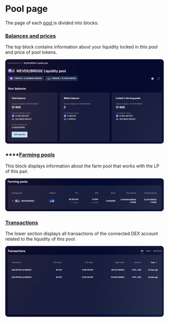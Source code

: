 # Pool page

The page of each [pool ](../pools-overview.md)is divided into blocks:

### [Balances and prices](balances-and-prices.md)

The top block contains information about your liquidity locked in this pool and price of pool tokens.&#x20;

![](<../../../../.gitbook/assets/image (166).png>)

### ****[**Farming pools** ](farming-pools.md)

This block displays information about the farm pool that works with the LP of this pair.

![](<../../../../.gitbook/assets/image (47).png>)

### [Transactions ](transactions.md)

The lower section displays all transactions of the connected DEX account related to the liquidity of this pool.

![](<../../../../.gitbook/assets/image (204).png>)
